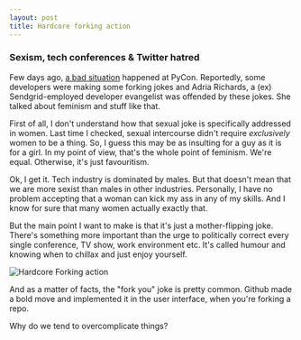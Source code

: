 ```yaml
---
layout: post
title: Hardcore forking action
---
```


### Sexism, tech conferences & Twitter hatred

Few days ago, [a bad situation](http://techcrunch.com/2013/03/21/a-dongle-joke-that-spiraled-way-out-of-control/) happened at PyCon. Reportedly, some developers were making some forking jokes and Adria Richards, a (ex) Sendgrid-employed developer evangelist was offended by these jokes. She talked about feminism and stuff like that.

First of all, I don't understand how that sexual joke is specifically addressed in women. Last time I checked, sexual intercourse didn't require *exclusively* women to be a thing. So, I guess this  may be as insulting for a guy as it is for a girl. In my point of view, that's the whole point of feminism. We're equal. Otherwise, it's just favouritism.

Ok, I get it. Tech industry is dominated by males. But that doesn't mean that we are more sexist than males in other industries. Personally, I have no problem accepting that a woman can kick my ass in any of my skills. And I know for sure that many women actually exactly that.

But the main point I want to make is that it's just a mother-flipping joke. There's something more important than the urge to politically correct every single conference, TV show, work environment etc. It's called humour and knowing when to chillax and just enjoy yourself.

![Hardcore Forking action](http://i.imgur.com/VWFCB.png)

And as a matter of facts, the "fork you" joke is pretty common. Github made a bold move and implemented it in the user interface, when you're forking a repo.


Why do we tend to overcomplicate things?
